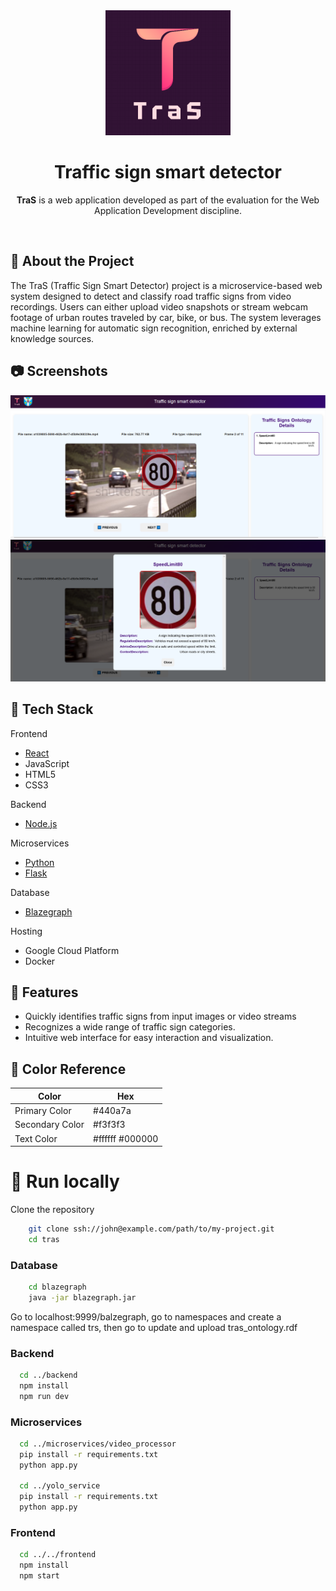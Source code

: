 <div align="center">

  <img src="frontend/src/assets/images/logo.png" alt="logo" width="200" height="auto" />
  <h1>Traffic sign smart detector</h1>
  
  <p>
    <b>TraS</b> is a web application developed as part of the evaluation for the Web Application Development discipline.
  </p>
   
</div>

<br />

<!-- About the Project -->

## :star2: About the Project
The TraS (Traffic Sign Smart Detector) project is a microservice-based web system designed to detect and classify road traffic signs from video recordings. Users can either upload video snapshots or stream webcam footage of urban routes traveled by car, bike, or bus. The system leverages machine learning for automatic sign recognition, enriched by external knowledge sources.

<!-- Screenshots -->
## :camera: Screenshots



<div align="center"> 
  <img src="assets/screenshot1.png" alt="screenshot" />
  <img src="assets/screenshot2.png" alt="screenshot" />
</div>


<!-- TechStack -->
## :space_invader: Tech Stack

  <summary>Frontend</summary>
  <ul>
    <li><a href="https://react.dev/">React</a></li>
    <li>JavaScript</li>
    <li>HTML5</li>
    <li>CSS3</li>
  </ul>

  <summary>Backend</summary>
  <ul>
    <li><a href="https://nodejs.org/en">Node.js</a></li>
  </ul>

<summary>Microservices</summary>
  <ul>
    <li><a href="https://www.python.org/">Python</a></li>
    <li><a href="https://flask.palletsprojects.com/en/stable/">Flask</a></li>
  </ul>

<summary>Database</summary>
  <ul>
    <li><a href="https://blazegraph.com/">Blazegraph</a></li>
  </ul>

<summary>Hosting</summary>
<ul>
  <li>Google Cloud Platform</li>
  <li>Docker</li>
</ul>

<!-- Features -->
## :dart: Features

- Quickly identifies traffic signs from input images or video streams
- Recognizes a wide range of traffic sign categories.
- Intuitive web interface for easy interaction and visualization.

<!-- Color Reference -->
## :art: Color Reference

| Color             | Hex                                                                |
| ----------------- | ------------------------------------------------------------------ |
| Primary Color | #440a7a |
| Secondary Color | #f3f3f3 |
| Text Color | #ffffff #000000 |


<!-- Getting Started -->
# 	:toolbox: Run locally

Clone the repository
```bash
    git clone ssh://john@example.com/path/to/my-project.git 
    cd tras
```

### Database
```bash
    cd blazegraph
    java -jar blazegraph.jar
```

Go to localhost:9999/balzegraph, go to namespaces and create a namespace called trs, then go to update and upload tras_ontology.rdf

### Backend
```bash
  cd ../backend
  npm install
  npm run dev
```

### Microservices
```bash
  cd ../microservices/video_processor
  pip install -r requirements.txt
  python app.py
  
  cd ../yolo_service
  pip install -r requirements.txt
  python app.py
```

### Frontend
```bash
  cd ../../frontend
  npm install
  npm start
```

